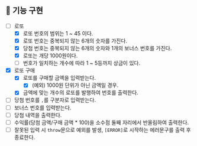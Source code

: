 ## 📃 기능 구현

- [ ] 로또
  - [x] 로또 번호의 범위는 1 ~ 45 이다.
  - [x] 로또 번호는 중복되지 않는 6개의 숫자를 가진다.
  - [x] 당첨 번호는 중복되지 않는 6개의 숫자와 1개의 보너스 번호를 가진다.
  - [x] 로또는 개당 1000원이다.
  - [ ] 번호가 일치하는 개수에 따라 1 ~ 5등까지 상금이 있다.
- [x] 로또 구매
  - [x] 로또를 구매할 금액을 입력받는다.
    - [x] (예외) 1000원 단위가 아닌 금액일 경우.
  - [x] 금액에 맞는 개수의 로또를 발행하여 번호를 출력한다.
- [ ] 당첨 번호를 `,`를 구분자로 입력받는다.
- [ ] 보너스 번호를 입력받는다.
- [ ] 당첨 내역을 출력한다.
- [ ] 수익률(당첨 금액/구매 금액 \* 100)을 소수점 둘째 자리에서 반올림하여 출력한다.
- [ ] 잘못된 입력 시 `throw`문으로 예외를 발생, `[ERROR]`로 시작하는 에러문구를 출력 후 종료한다.
